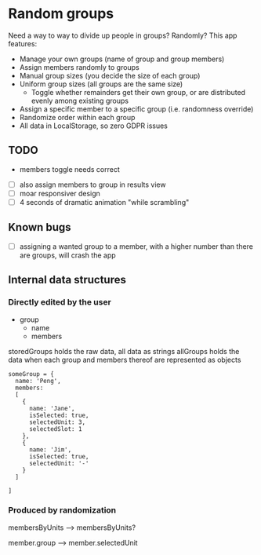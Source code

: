 # Random groups

Need a way to way to divide up people in groups? Randomly? This app features:

- Manage your own groups (name of group and group members)
- Assign members randomly to groups
- Manual group sizes (you decide the size of each group)
- Uniform group sizes (all groups are the same size)
  - Toggle whether remainders get their own group, or are distributed evenly among existing groups
- Assign a specific member to a specific group (i.e. randomness override)
- Randomize order within each group
- All data in LocalStorage, so zero GDPR issues

## TODO

- members toggle needs correct 
- [ ] also assign members to group in results view
- [ ] moar responsiver design
- [ ] 4 seconds of dramatic animation "while scrambling"

## Known bugs

- [ ] assigning a wanted group to a member, with a higher number than there are groups, will crash the app

## Internal data structures

### Directly edited by the user

- group
  - name
  - members

storedGroups holds the raw data, all data as strings
allGroups holds the data when each group and members thereof are represented as objects

```
someGroup = {
  name: 'Peng',
  members:
  [
    {
      name: 'Jane',
      isSelected: true,
      selectedUnit: 3,
      selectedSlot: 1
    },
    {
      name: 'Jim',
      isSelected: true,
      selectedUnit: '-'
    }
  ]

]
```

### Produced by randomization

membersByUnits
--> membersByUnits?

member.group --> member.selectedUnit
